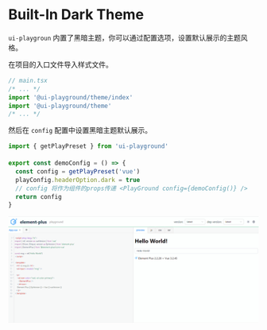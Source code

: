 # Built-In Dark Theme

`ui-playgroun` 内置了黑暗主题，你可以通过配置选项，设置默认展示的主题风格。

在项目的入口文件导入样式文件。
```javascript
// main.tsx
/* ... */
import '@ui-playground/theme/index'
import '@ui-playground/theme'
/* ... */
```

然后在 `config` 配置中设置黑暗主题默认展示。
```javascript
import { getPlayPreset } from 'ui-playground'

export const demoConfig = () => {
  const config = getPlayPreset('vue')
  playConfig.headerOption.dark = true
  // config 将作为组件的props传递 <PlayGround config={demoConfig()} />
  return config
}
```

![](../../public/dark.gif)
